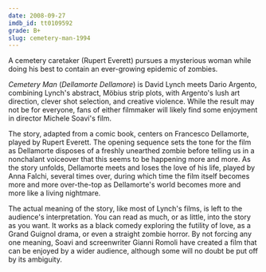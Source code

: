 ```yaml
---
date: 2008-09-27
imdb_id: tt0109592
grade: B+
slug: cemetery-man-1994
---
```


A cemetery caretaker (Rupert Everett) pursues a mysterious woman while doing his best to contain an ever-growing epidemic of zombies.

_Cemetery Man_ (_Dellamorte Dellamore_) is David Lynch meets Dario Argento, combining Lynch's abstract, Möbius strip plots, with Argento's lush art direction, clever shot selection, and creative violence. While the result may not be for everyone, fans of either filmmaker will likely find some enjoyment in director Michele Soavi's film.

The story, adapted from a comic book, centers on Francesco Dellamorte, played by Rupert Everett. The opening sequence sets the tone for the film as Dellamorte disposes of a freshly unearthed zombie before telling us in a nonchalant voiceover that this seems to be happening more and more. As the story unfolds, Dellamorte meets and loses the love of his life, played by Anna Falchi, several times over, during which time the film itself becomes more and more over-the-top as Dellamorte's world becomes more and more like a living nightmare.

The actual meaning of the story, like most of Lynch's films, is left to the audience's interpretation. You can read as much, or as little, into the story as you want. It works as a black comedy exploring the futility of love, as a Grand Guignol drama, or even a straight zombie horror. By not forcing any one meaning, Soavi and screenwriter Gianni Romoli have created a film that can be enjoyed by a wider audience, although some will no doubt be put off by its ambiguity.
